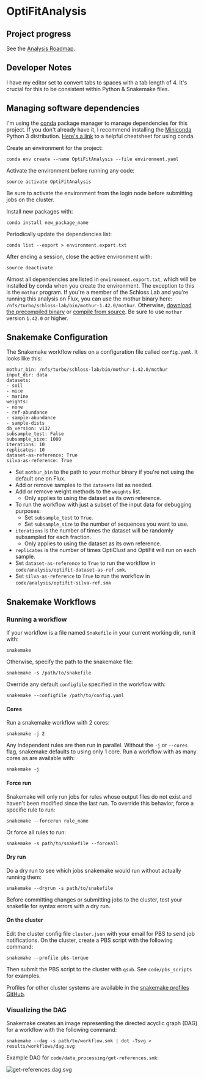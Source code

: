 # OptiFitAnalysis

## Project progress

See the [Analysis Roadmap](https://github.com/SchlossLab/OptiFitAnalysis/blob/master/AnalysisRoadmap.md).

## Developer Notes

 I have my editor set to convert tabs to spaces with a tab length of 4.
 It's crucial for this to be consistent within Python & Snakemake files.

## Managing software dependencies

I'm using the [conda](https://conda.io/docs/) package manager to manage dependencies for this project.
If you don't already have it, I recommend installing the [Miniconda](https://conda.io/miniconda.html) Python 3 distribution.
[Here's a link](https://conda.io/docs/_downloads/conda-cheatsheet.pdf) to a helpful cheatsheet for using conda.

Create an environment for the project:
```
conda env create --name OptiFitAnalysis --file environment.yaml
```

Activate the environment before running any code:
```
source activate OptiFitAnalysis
```
Be sure to activate the environment from the login node before submitting jobs on the cluster.

Install new packages with:
```
conda install new_package_name
```

Periodically update the dependencies list:
```
conda list --export > environment.export.txt
```

After ending a session, close the active environment with:
```
source deactivate
```

Almost all dependencies are listed in `environment.export.txt`, which will be installed by conda when you create the environment. The exception to this is the `mothur` program.
If you're a member of the Schloss Lab and you're running this analysis on Flux, you can use the mothur binary here: `/nfs/turbo/schloss-lab/bin/mothur-1.42.0/mothur`.
Otherwise, [download the precompiled binary](https://github.com/mothur/mothur/releases) or
[compile from source](https://github.com/mothur/mothur/blob/master/INSTALL.md).
Be sure to use `mothur` version `1.42.0` or higher.

## Snakemake Configuration

The Snakemake workflow relies on a configuration file called `config.yaml`.
It looks like this:

```
mothur_bin: /nfs/turbo/schloss-lab/bin/mothur-1.42.0/mothur
input_dir: data
datasets:
- soil
- mice
- marine
weights:
- none
- ref-abundance
- sample-abundance
- sample-dists
db_version: v132
subsample_test: False
subsample_size: 1000
iterations: 10
replicates: 10
dataset-as-reference: True
silva-as-reference: True
```

- Set `mothur_bin` to the path to your mothur binary if you're not using the default one on Flux.
- Add or remove samples to the `datasets` list as needed.
- Add or remove weight methods to the `weights` list.
    - Only applies to using the dataset as its own reference.
- To run the workflow with just a subset of the input data for debugging purposes:
    - Set `subsample_test` to `True`.
    - Set `subsample_size` to the number of sequences you want to use.
- `iterations` is the number of times the dataset will be randomly subsampled for each fraction.
    - Only applies to using the dataset as its own reference.
- `replicates` is the number of times OptiClust and OptiFit will run on each sample.
- Set `dataset-as-reference` to `True` to run the workflow in `code/analysis/optifit-dataset-as-ref.smk`.
- Set `silva-as-reference` to `True` to run the workflow in `code/analysis/optifit-silva-ref.smk`

## Snakemake Workflows

### Running a workflow

If your workflow is a file named `Snakefile` in your current working dir, run it with:
```
snakemake
```

Otherwise, specify the path to the snakemake file:
```
snakemake -s /path/to/snakefile
```

Override any default `configfile` specified in the workflow with:
```
snakemake --configfile /path/to/config.yaml
```

#### Cores

Run a snakemake workflow with 2 cores:
```
snakemake -j 2
```
Any independent rules are then run in parallel. Without the `-j` or `--cores` flag, snakemake defaults to using only 1 core.
Run a workflow with as many cores as are available with:
```
snakemake -j
```

#### Force run

Snakemake will only run jobs for rules whose output files do not exist and haven't been modified since the last run.
To override this behavior, force a specific rule to run:
```
snakemake --forcerun rule_name
```

Or force all rules to run:
```
snakemake -s path/to/snakefile --forceall
```

#### Dry run

Do a dry run to see which jobs snakemake would run without actually running them:
```
snakemake --dryrun -s path/to/snakefile
```
Before committing changes or submitting jobs to the cluster, test your snakefile for syntax errors with a dry run.

#### On the cluster

Edit the cluster config file `cluster.json` with your email for PBS to send job notifications.
On the cluster, create a PBS script with the following command:
```
snakemake --profile pbs-torque
```
Then submit the PBS script to the cluster with `qsub`. See `code/pbs_scripts` for examples.

Profiles for other cluster systems are available in the [snakemake profiles GitHub](https://github.com/snakemake-profiles/doc).

### Visualizing the DAG

Snakemake creates an image representing the directed acyclic graph (DAG) for a workflow with the following command:
```
snakemake --dag -s path/to/workflow.smk | dot -Tsvg > results/workflows/dag.svg
```

Example DAG for `code/data_processing/get-references.smk`:

![get-references.dag.svg](https://github.com/SchlossLab/OptiFitAnalysis/blob/master/results/workflows/get-references.dag.svg)
